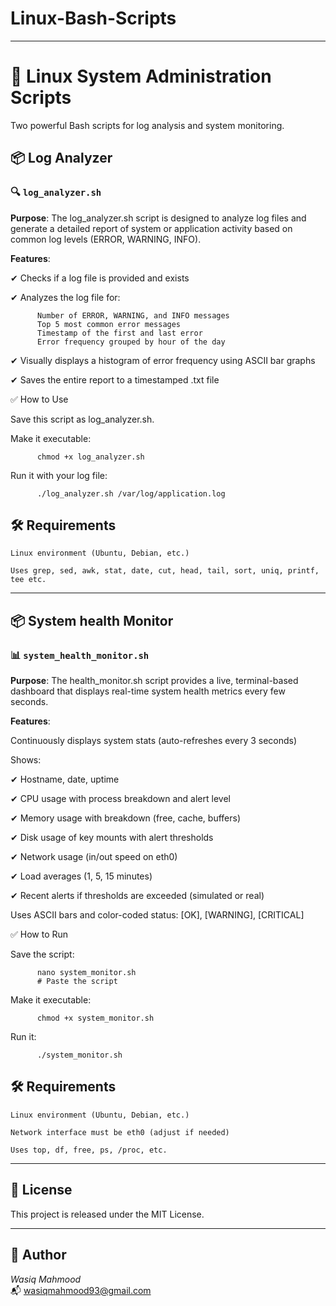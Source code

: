 # Linux-Bash-Scripts

---

# 🐧 Linux System Administration Scripts

Two powerful Bash scripts for log analysis and system monitoring.

## 📦 Log Analyzer 

### 🔍 `log_analyzer.sh` 

**Purpose**: The log_analyzer.sh script is designed to analyze log files and generate a detailed report of system or application activity based on common log levels (ERROR, WARNING, INFO).  

**Features**:

✔ Checks if a log file is provided and exists

✔ Analyzes the log file for:

          Number of ERROR, WARNING, and INFO messages    
          Top 5 most common error messages       
          Timestamp of the first and last error        
          Error frequency grouped by hour of the day        

✔ Visually displays a histogram of error frequency using ASCII bar graphs

✔ Saves the entire report to a timestamped .txt file 

✅ How to Use

Save this script as log_analyzer.sh.    

Make it executable:
          
          chmod +x log_analyzer.sh    

Run it with your log file:

          ./log_analyzer.sh /var/log/application.log

## 🛠️ Requirements

    Linux environment (Ubuntu, Debian, etc.)

    Uses grep, sed, awk, stat, date, cut, head, tail, sort, uniq, printf, tee etc.


---

## 📦 System health Monitor

### 📊 `system_health_monitor.sh`  

**Purpose**: The health_monitor.sh script provides a live, terminal-based dashboard that displays real-time system health metrics every few seconds.

**Features**:

Continuously displays system stats (auto-refreshes every 3 seconds)

Shows:

✔  Hostname, date, uptime

✔  CPU usage with process breakdown and alert level

✔  Memory usage with breakdown (free, cache, buffers)

✔  Disk usage of key mounts with alert thresholds

✔  Network usage (in/out speed on eth0)

✔  Load averages (1, 5, 15 minutes)

✔ Recent alerts if thresholds are exceeded (simulated or real)

Uses ASCII bars and color-coded status: [OK], [WARNING], [CRITICAL] 

✅ How to Run

Save the script:          

          nano system_monitor.sh
          # Paste the script

Make it executable:          

          chmod +x system_monitor.sh

Run it:          

          ./system_monitor.sh

## 🛠️ Requirements

    Linux environment (Ubuntu, Debian, etc.)

    Network interface must be eth0 (adjust if needed)

    Uses top, df, free, ps, /proc, etc.

---

## 📄 License

This project is released under the MIT License.

---

## 👤 Author

*Wasiq Mahmood*  
📬 wasiqmahmood93@gmail.com
